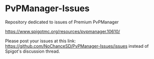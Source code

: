 # PvPManager-Issues
Repository dedicated to issues of Premium PvPManager

https://www.spigotmc.org/resources/pvpmanager.10610/

Please post your issues at this link: https://github.com/NoChanceSD/PvPManager-Issues/issues instead of Spigot's discussion thread.
